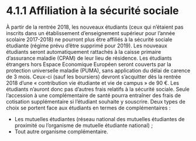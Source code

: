 
# 4.1.1 Affiliation à la sécurité sociale

À partir de la rentrée 2018, les nouveaux étudiants (ceux qui n’étaient pas inscrits dans un établissement d’enseignement supérieur pour l’année scolaire 2017-2018) ne pourront plus être affiliés à la sécurité sociale étudiante (régime prévu d’être supprimé pour 2019). Les nouveaux étudiants seront automatiquement rattachés à la caisse primaire d’assurance maladie (CPAM) de leur lieu de résidence. Les étudiants étrangers hors Espace Economique Européen seront
couverts par la protection universelle maladie (PUMA), sans application du délai de carence de 3 mois. Ceux-ci (sauf les boursiers) devront s’acquitter dès la rentrée 2018 d’une « contribution vie étudiante et vie de campus » de 90 €. Les étudiants n’auront donc pas d’autres frais relatifs à la sécurité sociale. Seule l’accession à une complémentaire de santé pourra entraîner des frais de cotisation supplémentaire si l’étudiant souhaite y souscrire. Deux types de choix se portent face aux étudiants en termes de complémentaires :

- Les mutuelles étudiantes (réseau national des mutuelles étudiantes de proximité ou
l’organisme de mutuelle étudiante national) ;
- Tout autre organisme complémentaire.